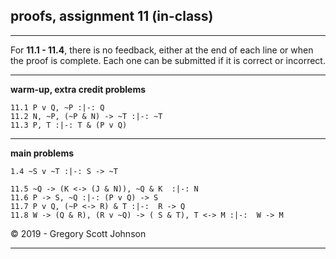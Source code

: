 ## proofs, assignment 11 (in-class)

---

For **11.1 - 11.4**, there is no feedback, either at the end of each line or when the proof is complete. Each one can be submitted if it is correct or incorrect.

---

**warm-up, extra credit problems**


~~~{.ProofChecker .JohnsonSL options="fonts tabindent render exam resize" guides="fitch" feedback="none" points="1" late-credit="1"}
11.1 P v Q, ~P :|-: Q 
11.2 N, ~P, (~P & N) -> ~T :|-: ~T
11.3 P, T :|-: T & (P v Q) 
~~~

---

**main problems**

~~~{.ProofChecker .JohnsonSL options="fonts tabindent render exam" guides="fitch" feedback="none" points="12" late-credit="9"}
1.4 ~S v ~T :|-: S -> ~T 
~~~

~~~{.ProofChecker .JohnsonSL options="fonts tabindent render" guides="fitch" points="22" late-credit="17"}
11.5 ~Q -> (K <-> (J & N)), ~Q & K  :|-: N
11.6 P -> S, ~Q :|-: (P v Q) -> S
11.7 P v Q, (~P <-> R) & T :|-:  R -> Q  
11.8 W -> (Q & R), (R v ~Q) -> ( S & T), T <-> M :|-:  W -> M
~~~

<p>&copy; 2019 - <script>document.write(new Date().getFullYear())</script> Gregory Scott Johnson</p>

---